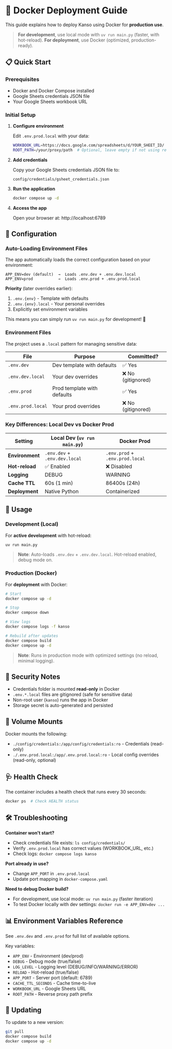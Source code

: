 # 🐳 Docker Deployment Guide

This guide explains how to deploy Kanso using Docker for **production use**.

> **For development**, use local mode with `uv run main.py` (faster, with hot-reload).
> **For deployment**, use Docker (optimized, production-ready).

## 📋 Quick Start

### Prerequisites
- Docker and Docker Compose installed
- Google Sheets credentials JSON file
- Your Google Sheets workbook URL

### Initial Setup

1. **Configure environment**

   Edit `.env.prod.local` with your data:
   ```bash
   WORKBOOK_URL=https://docs.google.com/spreadsheets/d/YOUR_SHEET_ID/
   ROOT_PATH=/your/proxy/path  # Optional, leave empty if not using reverse proxy
   ```

2. **Add credentials**

   Copy your Google Sheets credentials JSON file to:
   ```
   config/credentials/gsheet_credentials.json
   ```

3. **Run the application**

   ```bash
   docker compose up -d
   ```

4. **Access the app**

   Open your browser at: http://localhost:6789

## 🔧 Configuration

### Auto-Loading Environment Files

The app automatically loads the correct configuration based on your environment:

```
APP_ENV=dev (default)  →  Loads .env.dev + .env.dev.local
APP_ENV=prod           →  Loads .env.prod + .env.prod.local
```

**Priority** (later overrides earlier):
1. `.env.{env}` - Template with defaults
2. `.env.{env}.local` - Your personal overrides
3. Explicitly set environment variables

This means you can simply run `uv run main.py` for development! 🎉

### Environment Files

The project uses a `.local` pattern for managing sensitive data:

| File | Purpose | Committed? |
|------|---------|------------|
| `.env.dev` | Dev template with defaults | ✅ Yes |
| `.env.dev.local` | Your dev overrides | ❌ No (gitignored) |
| `.env.prod` | Prod template with defaults | ✅ Yes |
| `.env.prod.local` | Your prod overrides | ❌ No (gitignored) |

### Key Differences: Local Dev vs Docker Prod

| Setting | Local Dev (`uv run main.py`) | Docker Prod |
|---------|-------------------------------|-------------|
| **Environment** | `.env.dev` + `.env.dev.local` | `.env.prod` + `.env.prod.local` |
| **Hot-reload** | ✅ Enabled | ❌ Disabled |
| **Logging** | DEBUG | WARNING |
| **Cache TTL** | 60s (1 min) | 86400s (24h) |
| **Deployment** | Native Python | Containerized |

## 🚀 Usage

### Development (Local)

For **active development** with hot-reload:

```bash
uv run main.py
```

> **Note**: Auto-loads `.env.dev` + `.env.dev.local`. Hot-reload enabled, debug mode on.

### Production (Docker)

For **deployment** with Docker:

```bash
# Start
docker compose up -d

# Stop
docker compose down

# View logs
docker compose logs -f kanso

# Rebuild after updates
docker compose build
docker compose up -d
```

> **Note**: Runs in production mode with optimized settings (no reload, minimal logging).

## 🔐 Security Notes

- Credentials folder is mounted **read-only** in Docker
- `.env.*.local` files are gitignored (safe for sensitive data)
- Non-root user (`kanso`) runs the app in Docker
- Storage secret is auto-generated and persisted

## 📁 Volume Mounts

Docker mounts the following:
- `./config/credentials:/app/config/credentials:ro` - Credentials (read-only)
- `./.env.prod.local:/app/.env.prod.local:ro` - Local config overrides (read-only, optional)

## 🩺 Health Check

The container includes a health check that runs every 30 seconds:
```bash
docker ps  # Check HEALTH status
```

## 🛠️ Troubleshooting

**Container won't start?**
- Check credentials file exists: `ls config/credentials/`
- Verify `.env.prod.local` has correct values (WORKBOOK_URL, etc.)
- Check logs: `docker compose logs kanso`

**Port already in use?**
- Change `APP_PORT` in `.env.prod.local`
- Update port mapping in `docker-compose.yaml`

**Need to debug Docker build?**
- For development, use local mode: `uv run main.py` (faster iteration)
- To test Docker locally with dev settings: `docker run -e APP_ENV=dev ...`

## 📊 Environment Variables Reference

See `.env.dev` and `.env.prod` for full list of available options.

Key variables:
- `APP_ENV` - Environment (dev/prod)
- `DEBUG` - Debug mode (true/false)
- `LOG_LEVEL` - Logging level (DEBUG/INFO/WARNING/ERROR)
- `RELOAD` - Hot-reload (true/false)
- `APP_PORT` - Server port (default: 6789)
- `CACHE_TTL_SECONDS` - Cache time-to-live
- `WORKBOOK_URL` - Google Sheets URL
- `ROOT_PATH` - Reverse proxy path prefix

## 🔄 Updating

To update to a new version:
```bash
git pull
docker compose build
docker compose up -d
```
